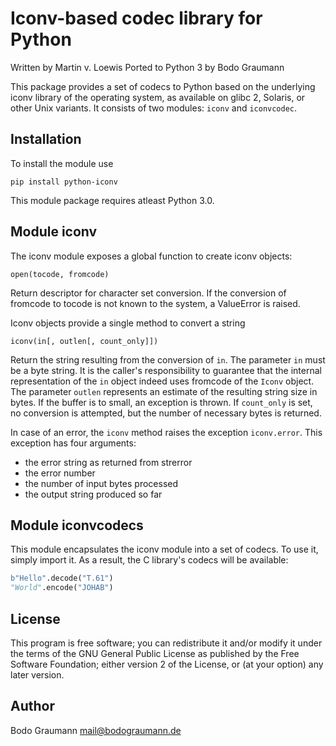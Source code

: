 Iconv-based codec library for Python
====================================
Written by Martin v. Loewis
Ported to Python 3 by Bodo Graumann

This package provides a set of codecs to Python based on the
underlying iconv library of the operating system, as available on
glibc 2, Solaris, or other Unix variants. It consists of two modules:
`iconv` and `iconvcodec`.

Installation
------------
To install the module use

    pip install python-iconv

This module package requires atleast Python 3.0.

Module iconv
------------
The iconv module exposes a global function to create iconv objects:

    open(tocode, fromcode)

Return descriptor for character set conversion. If the conversion
of fromcode to tocode is not known to the system, a ValueError is
raised.

Iconv objects provide a single method to convert a string

    iconv(in[, outlen[, count_only]])

Return the string resulting from the conversion of `in`. The parameter
`in` must be a byte string.
It is the caller's responsibility to guarantee that the internal
representation of the `in` object indeed uses fromcode of the `Iconv`
object. The parameter `outlen` represents an estimate of the resulting
string size in bytes.
If the buffer is to small, an exception is thrown. If `count_only` is set,
no conversion is attempted, but the number of necessary bytes is
returned.

In case of an error, the `iconv` method raises the exception `iconv.error`.
This exception has four arguments:

- the error string as returned from strerror
- the error number
- the number of input bytes processed
- the output string produced so far

Module iconvcodecs
------------------
This module encapsulates the iconv module into a set of codecs. To use it,
simply import it. As a result, the C library's codecs will be available:

```python
b"Hello".decode("T.61")
"World".encode("JOHAB")
```

License
-------
This program is free software; you can redistribute it and/or modify
it under the terms of the GNU General Public License as published by
the Free Software Foundation; either version 2 of the License, or
(at your option) any later version.

Author
------
Bodo Graumann
mail@bodograumann.de
